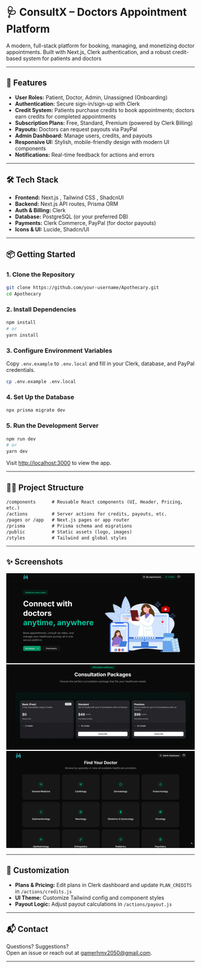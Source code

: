 # 🩺 ConsultX – Doctors Appointment Platform

A modern, full-stack platform for booking, managing, and monetizing doctor appointments. Built with Next.js, Clerk authentication, and a robust credit-based system for patients and doctors

---

## 🚀 Features

- **User Roles:** Patient, Doctor, Admin, Unassigned (Onboarding)
- **Authentication:** Secure sign-in/sign-up with Clerk
- **Credit System:** Patients purchase credits to book appointments; doctors earn credits for completed appointments
- **Subscription Plans:** Free, Standard, Premium (powered by Clerk Billing)
- **Payouts:** Doctors can request payouts via PayPal
- **Admin Dashboard:** Manage users, credits, and payouts
- **Responsive UI:** Stylish, mobile-friendly design with modern UI components
- **Notifications:** Real-time feedback for actions and errors

---

## 🛠️ Tech Stack

- **Frontend:** Next.js , Tailwind CSS , ShadcnUI
- **Backend:** Next.js API routes, Prisma ORM
- **Auth & Billing:** Clerk
- **Database:** PostgreSQL (or your preferred DB)
- **Payments:** Clerk Commerce, PayPal (for doctor payouts)
- **Icons & UI:** Lucide, Shadcn/UI

---

## 📦 Getting Started

### 1. Clone the Repository

```bash
git clone https://github.com/your-username/Apothecary.git
cd Apothecary
```

### 2. Install Dependencies

```bash
npm install
# or
yarn install
```

### 3. Configure Environment Variables

Copy `.env.example` to `.env.local` and fill in your Clerk, database, and PayPal credentials.

```bash
cp .env.example .env.local
```

### 4. Set Up the Database

```bash
npx prisma migrate dev
```

### 5. Run the Development Server

```bash
npm run dev
# or
yarn dev
```

Visit [http://localhost:3000](http://localhost:3000) to view the app.

---

## 🧑‍💻 Project Structure

```
/components      # Reusable React components (UI, Header, Pricing, etc.)
/actions         # Server actions for credits, payouts, etc.
/pages or /app   # Next.js pages or app router
/prisma          # Prisma schema and migrations
/public          # Static assets (logo, images)
/styles          # Tailwind and global styles
```

---

## ✨ Screenshots

![Home Page](/public/ss1.jpeg)
![Price Plans Page](/public/ss2.jpeg)
![Doctors List](/public/ss3.jpeg)

---

## 📝 Customization

- **Plans & Pricing:** Edit plans in Clerk dashboard and update `PLAN_CREDITS` in `/actions/credits.js`
- **UI Theme:** Customize Tailwind config and component styles
- **Payout Logic:** Adjust payout calculations in `/actions/payout.js`

---

## 📬 Contact

Questions? Suggestions?  
Open an issue or reach out at [gamerhmv2050@gmail.com](mailto:gamerhmv2050@gmail.com).

---
